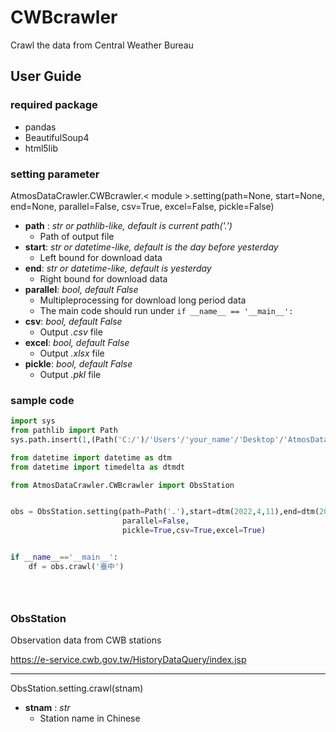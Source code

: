 # CWBcrawler

Crawl the data from Central Weather Bureau 

## User Guide

### required package

* pandas
* BeautifulSoup4
* html5lib

### setting parameter

AtmosDataCrawler.CWBcrawler.< module >.setting(path=None, start=None, end=None, parallel=False,
csv=True, excel=False, pickle=False)

- **path** : *str or pathlib-like, default is current path('.')*
	- Path of output file
- **start**: *str or datetime-like, default is the day before yesterday*
	- Left bound for download data
- **end**: *str or datetime-like, default is yesterday*
	- Right bound for download data
- **parallel**: *bool, default False*
	- Multipleprocessing for download long period data
	- The main code should run under  `if __name__ == '__main__':`
- **csv**: *bool, default False*
	- Output *.csv* file
- **excel**: *bool, default False*
	- Output *.xlsx* file
- **pickle**: *bool, default False*
	- Output *.pkl* file

### sample code

```python
import sys
from pathlib import Path
sys.path.insert(1,(Path('C:/')/'Users'/'your_name'/'Desktop'/'AtmosDataCrawler')._str)

from datetime import datetime as dtm
from datetime import timedelta as dtmdt

from AtmosDataCrawler.CWBcrawler import ObsStation


obs = ObsStation.setting(path=Path('.'),start=dtm(2022,4,11),end=dtm(2022,4,13),
                         parallel=False,
						 pickle=True,csv=True,excel=True)


if __name__=='__main__':
	df = obs.crawl('臺中')





```



### ObsStation

Observation data from CWB stations

https://e-service.cwb.gov.tw/HistoryDataQuery/index.jsp

---

ObsStation.setting.crawl(stnam)

- **stnam** : *str*
	- Station name in Chinese




